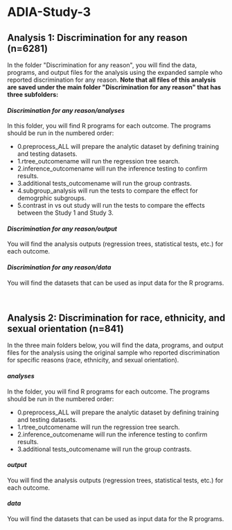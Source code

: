 # ADIA-Study-3

## Analysis 1: Discrimination for any reason (n=6281)
In the folder "Discrimination for any reason", you will find the data, programs, and output files for the analysis using the expanded sample who reported discrimination for any reason. 
<b>Note that all files of this analysis are saved under the main folder "Discrimination for any reason" that has three subfolders: </b>

#### <i>Discrimination for any reason/analyses</i> 
In this folder, you will find R programs for each outcome. The programs should be run in the numbered order: 
<ul>
  <li>0.preprocess_ALL will prepare the analytic dataset by defining training and testing datasets.</li>
  <li>1.rtree_outcomename will run the regression tree search.</li>
  <li>2.inference_outcomename will run the inference testing to confirm results.</li>
  <li>3.additional tests_outcomename will run the group contrasts.</li>
  <li>4.subgroup_analysis will run the tests to compare the effect for demogrphic subgroups.</li>
  <li>5.contrast in vs out study will run the tests to compare the effects between the Study 1 and Study 3.</li>
</ul> 

#### <i>Discrimination for any reason/output</i> 
You will find the analysis outputs (regression trees, statistical tests, etc.) for each outcome. 

#### <i>Discrimination for any reason/data</i>
You will find the datasets that can be used as input data for the R programs. 

<br>

## Analysis 2: Discrimination for race, ethnicity, and sexual orientation (n=841)
In the three main folders below, you will find the data, programs, and output files for the analysis using the original sample who reported discrimination for specific reasons (race, ethnicity, and sexual orientation).

#### <i>analyses</i> 
In the folder, you will find R programs for each outcome. The programs should be run in the numbered order: 
<ul>
  <li>0.preprocess_ALL will prepare the analytic dataset by defining training and testing datasets.</li>
  <li>1.rtree_outcomename will run the regression tree search.</li>
  <li>2.inference_outcomename will run the inference testing to confirm results.</li>
  <li>3.additional tests_outcomename will run the group contrasts.</li>
</ul> 

#### <i>output</i> 
You will find the analysis outputs (regression trees, statistical tests, etc.) for each outcome. 

#### <i>data</i>
You will find the datasets that can be used as input data for the R programs. 
